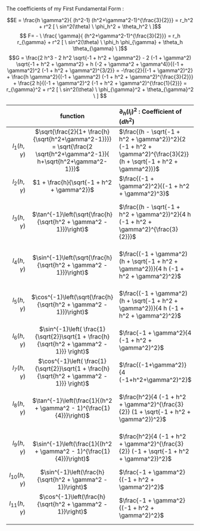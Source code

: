 The coefficients of my First Fundamental Form : 

$$E =  \frac{h \gamma^2}{ (h^2-1) (h^2+\gamma^2-1)^{\frac{3}{2}}} = r_h^2 + r^2 [ \ sin^2(\theta) \ \phi_h^2 + \theta_h^2 \ ]$$
$$ F= - \ \frac{  \gamma}{ (h^2+\gamma^2-1)^{\frac{3}{2}}} = r_h r_{\gamma} + r^2 [ \ sin^2(\theta) \ \phi_h \phi_{\gamma} + \theta_h \theta_{\gamma} \ ]$$
$$G =  \frac{2 h^3 - 2 h^2 \sqrt{-1 + h^2 + \gamma^2} - 2 (-1 + \gamma^2) \sqrt{-1 + h^2 + \gamma^2} + h (-2 + \gamma^2 + \gamma^4)}{(-1 + \gamma^2)^2 (-1 + h^2 + \gamma^2)^{3/2}} = -\frac{2}{(-1 + \gamma^2)^2} + \frac{h \gamma^2}{(-1 + \gamma^2) (-1 + h^2 + \gamma^2)^{\frac{3}{2}}} + \frac{2 h}{(-1 + \gamma^2)^2 (-1 + h^2 + \gamma^2)^{\frac{1}{2}}} =  r_{\gamma}^2 + r^2 [ \ sin^2(\theta) \ \phi_{\gamma}^2 + \theta_{\gamma}^2 \ ]
$$

|                      |                                                          function                                                           | $\partial_h ( l_i )^2$ : Coefficient of $(dh^2)$                                                                    | $\ 2  \ \partial_h ( l_i ) \partial_{\gamma}( l_i )$ : Coefficient of $(dh \ d \gamma)$                                      | $\partial_{\gamma}^2 ( l_i )$ : Coefficient of $(d \gamma^2)$                                    | Potential Role      | $sin^2(\theta)$ { if angular }                         | $r^2 sin^2 (\theta)$                                                             |     |
| -------------------: | :-------------------------------------------------------------------------------------------------------------------------: | :------------------------------------------------------------------------------------------------------------------ | ---------------------------------------------------------------------------------------------------------------------------- | ------------------------------------------------------------------------------------------------ | ------------------- | ------------------------------------------------------ | -------------------------------------------------------------------------------- | --- |
|    $l_1 (h, \gamma)$ | $\sqrt{\frac{2}{1+ \frac{h}{\sqrt{h^2+\gamma^2-1}}}} = \sqrt{\frac{2 \sqrt{h^2+\gamma^2-1}}{ h+\sqrt{h^2+\gamma^2-1}}}$<br> | $\frac{(h - \sqrt{-1 + h^2 + \gamma^2})^2}{2 (-1 + h^2 + \gamma^2)^{\frac{3}{2}} (h + \sqrt{-1 + h^2 + \gamma^2})}$ | $- \frac{h \gamma (h + \sqrt{-1 + h^2 + \gamma^2})}{(-1 + h^2 + \gamma^2)^{\frac{3}{2}} (h + \sqrt{-1 + h^2 + \gamma^2})^2}$ | $\frac{h^2 \gamma^2}{2 (-1 + h^2 + \gamma^2)^{\frac{3}{2}} (h + \sqrt{-1 + h^2 + \gamma^2})^3}$  | $r(h,\gamma)$       | non-angular variable so ' - '                          | -                                                                                |     |
|    $l_2 (h, \gamma)$ |                                         $1 + \frac{h}{\sqrt{-1 + h^2 + \gamma^2}}$                                          | $\frac{(-1 + \gamma^2)^2}{(-1 + h^2 + \gamma^2)^3}$<br>                                                             | $-\frac{2 h \gamma (-1 + \gamma^2)}{(-1 + h^2 + \gamma^2)^3}$<br>                                                            | $\frac{h^2 \gamma^2}{(-1 + h^2 + \gamma^2)^3}$<br>                                               |                     | -                                                      | -                                                                                |     |
|    $l_3 (h, \gamma)$ |                             $\tan^{-1}\left(\sqrt{\frac{h}{\sqrt{h^2 + \gamma^2 - 1}}}\right)$                              | $\frac{(h - \sqrt{-1 + h^2 + \gamma^2})^2}{4 h (-1 + h^2 + \gamma^2)^{\frac{3}{2}}}$<br>                            | $\frac{\gamma (h - \sqrt{-1 + h^2 + \gamma^2})}{2 (-1 + h^2 + \gamma^2)^{\frac{3}{2}} (h + \sqrt{-1 + h^2 + \gamma^2})}$<br> | $\frac{h \gamma^2}{4 (-1 + h^2 + \gamma^2)^{\frac{3}{2}} (h + \sqrt{-1 + h^2 + \gamma^2})^2}$    | $\theta(h, \gamma)$ | $\frac{h}{h + \sqrt{-1 + h^2 + \gamma^2}}$             | $\frac{2 h \sqrt{-1 + h^2 + \gamma^2}}{(h + \sqrt{-1 + h^2 + \gamma^2})^2}$      |     |
|    $l_4 (h, \gamma)$ |                             $\sin^{-1}\left(\sqrt{\frac{h}{\sqrt{h^2 + \gamma^2 - 1}}}\right)$                              | $\frac{(-1 + \gamma^2) (h + \sqrt{-1 + h^2 + \gamma^2})}{4 h (-1 + h^2 + \gamma^2)^2}$<br>                          | $-\frac{\gamma (h + \sqrt{-1 + h^2 + \gamma^2})}{2 (-1 + h^2 + \gamma^2)^2}$<br>                                             | $\frac{h \gamma^2}{4 (-1 + h^2 + \gamma^2)^2 (-h + \sqrt{-1 + h^2 + \gamma^2})}$<br>             |                     | $\frac{h}{\sqrt{h^2 + \gamma^2 - 1}}$                  | $\frac{2 h}{h + \sqrt{-1 + h^2 + \gamma^2}}$<br><br>                             |     |
|    $l_5 (h, \gamma)$ |                             $\cos^{-1}\left(\sqrt{\frac{h}{\sqrt{h^2 + \gamma^2 - 1}}}\right)$                              | $\frac{(-1 + \gamma^2) (h + \sqrt{-1 + h^2 + \gamma^2})}{4 h (-1 + h^2 + \gamma^2)^2}$                              | $-\frac{\gamma (h + \sqrt{-1 + h^2 + \gamma^2})}{2 (-1 + h^2 + \gamma^2)^2}$<br>                                             | $\frac{h \gamma^2}{4 (-1 + h^2 + \gamma^2)^2 (-h + \sqrt{-1 + h^2 + \gamma^2})}$                 |                     | $1 - \frac{h}{\sqrt{-1 + h^2 + \gamma^2}}$<br>         | $\frac{2 (-h + \sqrt{-1 + h^2 + \gamma^2})}{h + \sqrt{-1 + h^2 + \gamma^2}}$<br> |     |
|    $l_6 (h, \gamma)$ |               $\sin^{-1}\left( \frac{1}{\sqrt{2}}\sqrt{1 + \frac{h}{\sqrt{h^2 + \gamma^2 - 1}}} \right)$<br>                | $\frac{-1 + \gamma^2}{4 (-1 + h^2 + \gamma^2)^2}$                                                                   | $-\frac{h \gamma}{2 (-1 + h^2 + \gamma^2)^2}$                                                                                | $\frac{h^2 \gamma^2}{4 (-1 + \gamma^2) (-1 + h^2 + \gamma^2)^2}$                                 |                     | $\frac{1}{2}(1 + \frac{h}{\sqrt{h^2 + \gamma^2 - 1}})$ | 1                                                                                |     |
|    $l_7 (h, \gamma)$ |               $\cos^{-1}\left( \frac{1}{\sqrt{2}}\sqrt{1 + \frac{h}{\sqrt{h^2 + \gamma^2 - 1}}} \right)$<br>                | $\frac{(-1+\gamma^2)}{4 (-1+h^2+\gamma^2)^2}$<br>                                                                   | $-\frac{h \gamma}{2 (-1+h^2+\gamma^2)^2}$<br>                                                                                | $\frac{h^2 \gamma^2}{4 (-1+\gamma^2) (-1+h^2+\gamma^2)^2}$<br>                                   |                     | $\frac{1}{2}(1 - \frac{h}{\sqrt{h^2 + \gamma^2 - 1}})$ | $\frac{-h+\sqrt{-1+h^2+\gamma^2}}{h+\sqrt{-1+h^2+\gamma^2}}$<br>                 |     |
|     $l_8(h, \gamma)$ |                          $\tan^{-1}\left(\frac{1}{(h^2 + \gamma^2 - 1)^{\frac{1}{4}}}\right)$<br>                           | $\frac{h^2}{4 (-1 + h^2 + \gamma^2)^{\frac{3}{2}} (1 + \sqrt{-1 + h^2 + \gamma^2})^2}$<br>                          | $\frac{h \gamma}{2 (-1 + h^2 + \gamma^2)^{\frac{3}{2}} (1 + \sqrt{-1 + h^2 + \gamma^2})^2}$<br>                              | $\frac{\gamma^2}{4 (-1 + h^2 + \gamma^2)^{\frac{3}{2}} (1 + \sqrt{-1 + h^2 + \gamma^2})^2}$<br>  |                     | $\frac{1}{1 + \sqrt{-1 + h^2 + \gamma^2}}$<br>         | $\frac{2}{1+h+\frac{h}{\sqrt{-1+h^2+\gamma^2}}+\sqrt{-1+h^2+\gamma^2}}$<br>      |     |
|    $l_9 (h, \gamma)$ |                        <br>$\sin^{-1}\left(\frac{1}{(h^2 + \gamma^2 - 1)^{\frac{1}{4}}}\right)$<br>                         | $\frac{h^2}{4 (-1 + h^2 + \gamma^2)^{\frac{3}{2}} (-1 + \sqrt{-1 + h^2 + \gamma^2})^2}$<br>                         | $\frac{h \gamma}{2 (-1 + h^2 + \gamma^2)^{\frac{3}{2}} (-1 + \sqrt{-1 + h^2 + \gamma^2})^2}$<br>                             | $\frac{\gamma^2}{4 (-1 + h^2 + \gamma^2)^{\frac{3}{2}} (-1 + \sqrt{-1 + h^2 + \gamma^2})^2}$<br> |                     | $\frac{1}{\sqrt{(h^2 + \gamma^2 - 1)}}$                | $\frac{2}{h+\sqrt{-1+h^2+\gamma^2}}$<br>                                         |     |
|  $l_{10}(h, \gamma)$ |                                 $\sin^{-1}\left(\frac{h}{\sqrt{h^2 + \gamma^2 - 1}}\right)$                                 | $\frac{-1 + \gamma^2}{(-1 + h^2 + \gamma^2)^2}$<br>                                                                 | $-\frac{2 h \gamma}{(-1 + h^2 + \gamma^2)^2}$<br>                                                                            | $\frac{h^2 \gamma^2}{(-1 + \gamma^2) (-1 + h^2 + \gamma^2)^2}$<br>                               |                     | $\frac{h^2}{h^2+\gamma^2-1}$                           | $\frac{2 h^2}{-1+\gamma^2+h (h+\sqrt{-1+h^2+\gamma^2})}$<br>                     |     |
| $l_{11} (h, \gamma)$ |                             $\cos^{-1}\left(\frac{h}{\sqrt{h^2 + \gamma^2 - 1}}\right)$<br><br>                             | $\frac{-1 + \gamma^2}{(-1 + h^2 + \gamma^2)^2}$<br>                                                                 | $-\frac{2 h \gamma}{(-1 + h^2 + \gamma^2)^2}$<br>                                                                            | $\frac{h^2 \gamma^2}{(-1 + \gamma^2) (-1 + h^2 + \gamma^2)^2}$<br>                               |                     | $\frac{\gamma^2-1}{ h^2 + \gamma^2-1}$ <br>            | $2-\frac{2 h}{\sqrt{-1+h^2+\gamma^2}}$<br>                                       |     |
